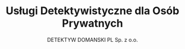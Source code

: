 ---
title: "Usługi Detektywistyczne dla Osób Prywatnych"
description: "Profesjonalne usługi detektywistyczne dla Osób Prywatnych. Weryfikacja przedmałżeńska, sprawy spadkowe, poszukiwanie dowodów i przedmiotów, sprawy mienia zabużańskiego"
author: "DETEKTYW DOMANSKI PL Sp. z o.o."
---